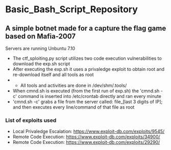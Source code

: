# Basic_Bash_Script_Repository
## A simple botnet made for a capture the flag game based on Mafia-2007
Servers are running Unbuntu 7.10

- The ctf_sploiting.py script utilizes two code execution vulnerabilities to download the exp.sh script
- After executing the exp.sh it uses a privaledge exploit to obtain root and re-download itself and all tools as root
- - All tools and activities are done in /dev/shm/.tools/
- When cmnd.sh is executed (from the first run of exp.sh) the 'cmnd.sh -c' command is inserted into /etc/crontab directly and ran every minute
- 'cmnd.sh -c' grabs a file from the server called: file_[last 3 digits of IP]; and then executes every line/command of that file as root

### List of exploits used
- Local Privaledge Escalation: https://www.exploit-db.com/exploits/9545/
- Remote Code Execution:	https://www.exploit-db.com/exploits/34900/
- Remote Code Execution: https://www.exploit-db.com/exploits/29290/
